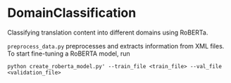 # DomainClassification
Classifying translation content into different domains using RoBERTa. 

`preprocess_data.py` preprocesses and extracts information from XML files.
To start fine-tuning a RoBERTA model, run

`python create_roberta_model.py' --train_file <train_file> --val_file <validation_file>`
